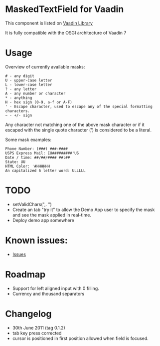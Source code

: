 # MaskedTextField for Vaadin

This component is listed on [Vaadin Library](http://vaadin.com/addon/maskedtextfield)

It is fully compatible with the OSGI architecture of Vaadin 7

# Usage
Overview of currently available masks:

    # - any digit
    U - upper-case letter
    L - lower-case letter
    ? - any letter
    A - any number or character
    * - anything
    H - hex sign (0-9, a-f or A-F)
    ' - Escape character, used to escape any of the special formatting characters.
    ~ - +/- sign

Any character not matching one of the above mask character or if it escaped with the single quote character (') is considered to be a literal.

Some mask examples:

    Phone Number: (###) ###-####
    USPS Express Mail: EU#########'US
    Date / time: ##/##/#### ##:##
    State: UU
    HTML Color: '#HHHHHH
    An capitalized 6 letter word: ULLLLL

# TODO
- setValidChars(",. ")
- Create an tab "try it" to allow the Demo App user to specify the mask and see the mask applied in real-time.
- Deploy demo app somewhere

# Known issues:

- [Issues](https://github.com/andersonfreitas/vaadin-masked-textfield/issues)

# Roadmap

 - Support for left aligned input with 0 filling.
 - Currency and thousand separators

# Changelog
 - 30th June 2011 (tag 0.1.2)
 - tab key press corrected
 - cursor is positioned in first position allowed when field is focused.

